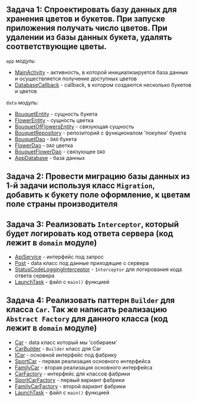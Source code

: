 ## Задача 1: Спроектировать базу данных для хранения цветов и букетов. При запуске приложения получать число цветов. При удалении из базы данных букета, удалять соответствующие цветы.
`app` модуль:
* [MainActivity](https://github.com/ProgramNotWorking/DatabaseAndPatternsHW/blob/master/app/src/main/java/com/example/databaseandpatternshw/MainActivity.kt) - активность, в которой инициализируется база данных и осуществляется получение доступных цветов
* [DatabaseCallback](https://github.com/ProgramNotWorking/DatabaseAndPatternsHW/blob/master/app/src/main/java/com/example/databaseandpatternshw/util/DatabaseCallback.kt) - callback, в котором создаются несколько букетов и цветов

`data` модуль:
* [BouquetEntity](https://github.com/ProgramNotWorking/DatabaseAndPatternsHW/blob/master/data/src/main/java/com/example/data/entities/BouquetEntity.kt) - сущность букета
* [FlowerEntity](https://github.com/ProgramNotWorking/DatabaseAndPatternsHW/blob/master/data/src/main/java/com/example/data/entities/FlowerEntity.kt) - сущность цветка
* [BouquetOfFlowersEntity](https://github.com/ProgramNotWorking/DatabaseAndPatternsHW/blob/master/data/src/main/java/com/example/data/entities/BouquetOfFlowersEntity.kt) - связующая сущность
* [BouquetRepository](https://github.com/ProgramNotWorking/DatabaseAndPatternsHW/blob/master/data/src/main/java/com/example/data/repository/BouquetRepository.kt) - репозиторий с функционалом 'покупки' букета
* [BouquetDao](https://github.com/ProgramNotWorking/DatabaseAndPatternsHW/blob/master/data/src/main/java/com/example/data/storage/dao/BouquetDao.kt) - `DAO` букета
* [FlowerDao](https://github.com/ProgramNotWorking/DatabaseAndPatternsHW/blob/master/data/src/main/java/com/example/data/storage/dao/FlowerDao.kt) - `DAO` цветка
* [BouquetFlowerDao](https://github.com/ProgramNotWorking/DatabaseAndPatternsHW/blob/master/data/src/main/java/com/example/data/storage/dao/BouquetFlowerDao.kt) - связующее `DAO`
* [AppDatabase](https://github.com/ProgramNotWorking/DatabaseAndPatternsHW/blob/master/data/src/main/java/com/example/data/storage/database/AppDatabase.kt) - база данных

## Задача 2: Провести миграцию базы данных из 1-й задачи используя класс `Migration`, добавить к букету поле оформление, к цветам поле страны производителя

## Задача 3: Реализовать `Interceptor`, который будет логировать код ответа сервера (код лежит в `domain` модуле)
* [ApiService](https://github.com/ProgramNotWorking/DatabaseAndPatternsHW/blob/master/domain/src/main/java/com/example/domain/task3/ApiService.kt) - интерфейс под запрос
* [Post](https://github.com/ProgramNotWorking/DatabaseAndPatternsHW/blob/master/domain/src/main/java/com/example/domain/task3/Post.kt) - data класс под данные приходящие с сервера
* [StatusCodeLoggingInterceptor](https://github.com/ProgramNotWorking/DatabaseAndPatternsHW/blob/master/domain/src/main/java/com/example/domain/task3/StatusCodeLoggingInterceptor.kt) - `Interceptor` для логирования кода ответа сервера
* [LaunchTask](https://github.com/ProgramNotWorking/DatabaseAndPatternsHW/blob/master/domain/src/main/java/com/example/domain/task3/LaunchTask.kt) - файл с `main()` функцией

## Задача 4: Реализовать паттерн `Builder` для класса `Car`. Так же написать реализацию `Abstract Factory` для данного класса (код лежит в `domain` модуле)
* [Car](https://github.com/ProgramNotWorking/DatabaseAndPatternsHW/blob/master/domain/src/main/java/com/example/domain/task4/model/Car.kt) - data класс который мы 'собираем'
* [CarBuilder](https://github.com/ProgramNotWorking/DatabaseAndPatternsHW/blob/master/domain/src/main/java/com/example/domain/task4/builder/CarBuilder.kt) - `Builder` класс для Car
* [ICar](https://github.com/ProgramNotWorking/DatabaseAndPatternsHW/blob/master/domain/src/main/java/com/example/domain/task4/factory/ICar.kt) - основной интерфейс под фабрику
* [SportCar](https://github.com/ProgramNotWorking/DatabaseAndPatternsHW/blob/master/domain/src/main/java/com/example/domain/task4/factory/SportCar.kt) - первая реализация основного интерфейса
* [FamilyCar](https://github.com/ProgramNotWorking/DatabaseAndPatternsHW/blob/master/domain/src/main/java/com/example/domain/task4/factory/FamilyCar.kt) - вторая реализация основного интерфейса
* [CarFactory](https://github.com/ProgramNotWorking/DatabaseAndPatternsHW/blob/master/domain/src/main/java/com/example/domain/task4/factory/CarFactory.kt) - интерфейс для классов фабрики
* [SportCarFactory](https://github.com/ProgramNotWorking/DatabaseAndPatternsHW/blob/master/domain/src/main/java/com/example/domain/task4/factory/SportCarFactory.kt) - первый вариант фабрики
* [FamilyCarFactory](https://github.com/ProgramNotWorking/DatabaseAndPatternsHW/blob/master/domain/src/main/java/com/example/domain/task4/factory/FamilyCarFactory.kt) - второй вариант фабрики
* [LaunchTask](https://github.com/ProgramNotWorking/DatabaseAndPatternsHW/blob/master/domain/src/main/java/com/example/domain/task4/LaunchTask.kt) - файл с `main()` функцией

